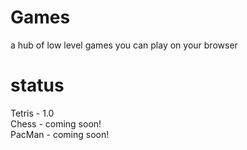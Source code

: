# Games
a hub of low level games you can play on your browser 

# status
Tetris - 1.0 
<br>
Chess - coming soon!
<br>
PacMan - coming soon!

